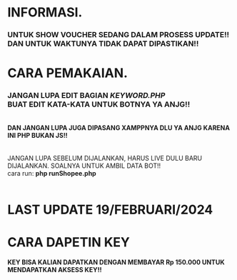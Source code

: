 # INFORMASI.
<H3><b>UNTUK SHOW VOUCHER SEDANG DALAM PROSESS UPDATE!!<br>DAN UNTUK WAKTUNYA TIDAK DAPAT DIPASTIKAN!!</b></H3>

# CARA PEMAKAIAN.
<h3>JANGAN LUPA EDIT BAGIAN <i>KEYWORD.PHP</i><br>BUAT EDIT KATA-KATA UNTUK BOTNYA YA ANJG!!</H3><br>
<b>DAN JANGAN LUPA JUGA DIPASANG XAMPPNYA DLU YA ANJG KARENA INI PHP BUKAN JS!!</b><br>
<br><br>
JANGAN LUPA SEBELUM DIJALANKAN, HARUS LIVE DULU BARU DIJALANKAN. SOALNYA UNTUK AMBIL DATA BOT!!<br>
cara run: <b>php runShopee.php</b><br><br>

# LAST UPDATE 19/FEBRUARI/2024

#
# CARA DAPETIN KEY
<b>KEY BISA KALIAN DAPATKAN DENGAN MEMBAYAR Rp 150.000 UNTUK MENDAPATKAN AKSESS KEY!!</b>
